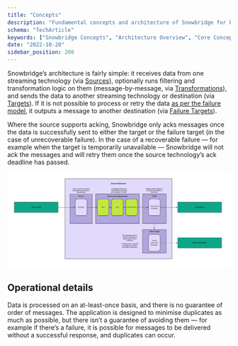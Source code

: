 ```yaml
---
title: "Concepts"
description: "Fundamental concepts and architecture of Snowbridge for behavioral event forwarding and transformation."
schema: "TechArticle"
keywords: ["Snowbridge Concepts", "Architecture Overview", "Core Concepts", "Design Principles", "System Architecture", "Conceptual Model"]
date: "2022-10-20"
sidebar_position: 200
---
```


Snowbridge’s architecture is fairly simple: it receives data from one streaming technology (via [Sources](./sources/index.md)), optionally runs filtering and transformation logic on them (message-by-message, via [Transformations](./transformations/index.md)), and sends the data to another streaming technology or destination (via [Targets](./targets/index.md)). If it is not possible to process or retry the data [as per the failure model](./failure-model/index.md), it outputs a message to another destination (via [Failure Targets](./failure-model/index.md#failure-targets)).

Where the source supports acking, Snowbridge only acks messages once the data is successfully sent to either the target or the failure target (in the case of unrecoverable failure). In the case of a recoverable failure — for example when the target is temporarily unavailable — Snowbridge will not ack the messages and will retry them once the source technology’s ack deadline has passed.

![architecture](./images/snowbridge-architecture.jpg)

## Operational details

Data is processed on an at-least-once basis, and there is no guarantee of order of messages. The application is designed to minimise duplicates as much as possible, but there isn’t a guarantee of avoiding them — for example if there’s a failure, it is possible for messages to be delivered without a successful response, and duplicates can occur.
